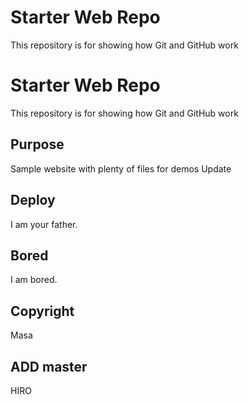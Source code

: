 # Starter Web Repo

This repository is for showing how Git and GitHub work

# Starter Web Repo

This repository is for showing how Git and GitHub work

## Purpose

Sample website with plenty of files for demos
Update

## Deploy

I am your father.

## Bored

I am bored.

## Copyright

Masa

## ADD master

HIRO
